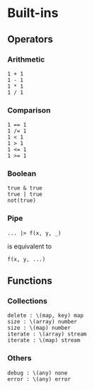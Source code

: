 # Built-ins

## Operators

### Arithmetic

```
1 + 1
1 - 1
1 * 1
1 / 1
```

### Comparison

```
1 == 1
1 /= 1
1 < 1
1 > 1
1 <= 1
1 >= 1
```

### Boolean

```
true & true
true | true
not(true)
```

### Pipe

```
... |> f(x, y, _)
```

is equivalent to

```
f(x, y, ...)
```

## Functions

### Collections

```
delete : \(map, key) map
size : \(array) number
size : \(map) number
iterate : \(array) stream
iterate : \(map) stream
```

### Others

```
debug : \(any) none
error : \(any) error
```
